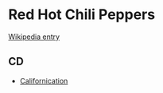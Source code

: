 # Red Hot Chili Peppers

[Wikipedia entry](https://en.wikipedia.org/wiki/Red_Hot_Chili_Peppers)

## CD

- [Californication](Californication.md)
